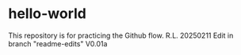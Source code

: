# hello-world
This repository is for practicing the Github flow.  R.L.  20250211 
Edit in branch "readme-edits" V0.01a
